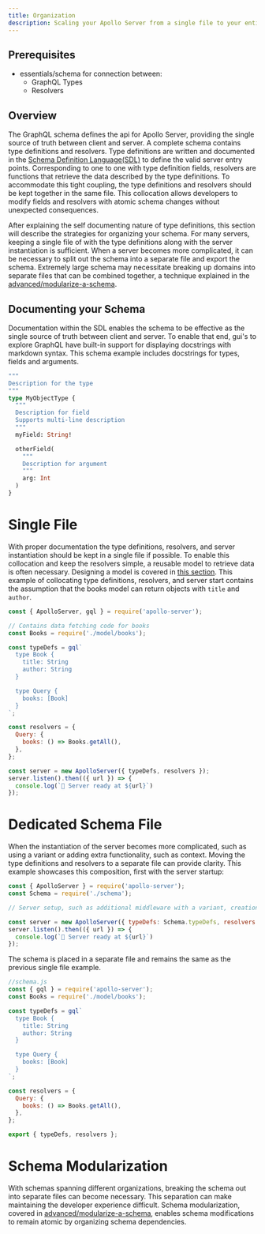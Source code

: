 ```yaml
---
title: Organization
description: Scaling your Apollo Server from a single file to your entire team
---
```


## Prerequisites

* essentials/schema for connection between:
  * GraphQL Types
  * Resolvers

## Overview

The GraphQL schema defines the api for Apollo Server, providing the single source of truth between client and server. A complete schema contains type definitions and resolvers. Type definitions are written and documented in the [Schema Definition Language(SDL)]() to define the valid server entry points. Corresponding to one to one with type definition fields, resolvers are functions that retrieve the data described by the type definitions. To accommodate this tight coupling, the type definitions and resolvers should be kept together in the same file. This collocation allows developers to modify fields and resolvers with atomic schema changes without unexpected consequences.

After explaining the self documenting nature of type definitions, this section will describe the strategies for organizing your schema. For many servers, keeping a single file of with the type definitions along with the server instantiation is sufficient. When a server becomes more complicated, it can be necessary to split out the schema into a separate file and export the schema. Extremely large schema may necessitate breaking up domains into separate files that can be combined together, a technique explained in the [advanced/modularize-a-schema]().

<h2 id="descriptions">Documenting your Schema</h2>

Documentation within the SDL enables the schema to be effective as the single source of truth between client and server. To enable that end, gui's to explore GraphQL have built-in support for displaying docstrings with markdown syntax. This schema example includes docstrings for types, fields and arguments.

```graphql
"""
Description for the type
"""
type MyObjectType {
  """
  Description for field
  Supports multi-line description
  """
  myField: String!

  otherField(
    """
    Description for argument
    """
    arg: Int
  )
}
```

# Single File

With proper documentation the type definitions, resolvers, and server instantiation should be kept in a single file if possible. To enable this collocation and keep the resolvers simple, a reusable model to retrieve data is often necessary. Designing a model is covered in [this section](). This example of collocating type definitions, resolvers, and server start contains the assumption that the books model can return objects with `title` and `author`.

```js
const { ApolloServer, gql } = require('apollo-server');

// Contains data fetching code for books
const Books = require('./model/books');

const typeDefs = gql`
  type Book {
    title: String
    author: String
  }

  type Query {
    books: [Book]
  }
`;

const resolvers = {
  Query: {
    books: () => Books.getAll(),
  },
};

const server = new ApolloServer({ typeDefs, resolvers });
server.listen().then(({ url }) => {
  console.log(`🚀 Server ready at ${url}`)
});
```

# Dedicated Schema File

When the instantiation of the server becomes more complicated, such as using a variant or adding extra functionality, such as context. Moving the type definitions and resolvers to a separate file can provide clarity. This example showcases this composition, first with the server startup:

```js
const { ApolloServer } = require('apollo-server');
const Schema = require('./schema');

// Server setup, such as additional middleware with a variant, creation of the context, or advanced schema manipulation

const server = new ApolloServer({ typeDefs: Schema.typeDefs, resolvers: Schema.resolvers });
server.listen().then(({ url }) => {
  console.log(`🚀 Server ready at ${url}`)
});
```

The schema is placed in a separate file and remains the same as the previous single file example.

```js
//schema.js
const { gql } = require('apollo-server');
const Books = require('./model/books');

const typeDefs = gql`
  type Book {
    title: String
    author: String
  }

  type Query {
    books: [Book]
  }
`;

const resolvers = {
  Query: {
    books: () => Books.getAll(),
  },
};

export { typeDefs, resolvers };
```

# Schema Modularization

With schemas spanning different organizations, breaking the schema out into separate files can become necessary. This separation can make maintaining the developer experience difficult. Schema modularization, covered in [advanced/modularize-a-schema](), enables schema modifications to remain atomic by organizing schema dependencies.
